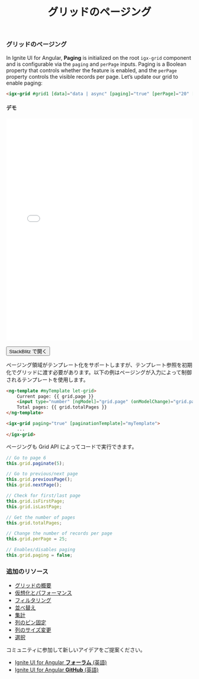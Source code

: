 ﻿---
title: グリッドのページング
_description: Ignite UI for Angular Data Grid コントロールは、タッチ レスポンシブなデータ グリッドです。階層およびリスト ビューなどの機能があります。
_keywords: Ignite UI for Angular, UI コントロール, Angular ウィジェット, web ウィジェット, UI ウィジェット, Angular, ネイティブ Angular コンポーネント スィート, ネイティブ Angular コントロール, ネイティブ Angular コンポーネント ライブラリ, Angular Data Grid コンポーネント, Angular Data Grid コントロール, Angular Grid コンポーネント, Angular Grid コントロール, Angular 高いパフォーマンス Grid, ページング, ページング機能, ページ
_language: ja
---

### グリッドのページング

In Ignite UI for Angular, **Paging** is initialized on the root `igx-grid` component and is configurable via the `paging` and `perPage` inputs. Paging is a Boolean property that controls whether the feature is enabled, and the `perPage` property controls the visible records per page. Let’s update our grid to enable paging:

```html
<igx-grid #grid1 [data]="data | async" [paging]="true" [perPage]="20" [autoGenerate]="false"></igx-grid>
```

#### デモ

<div class="sample-container loading" style="height:600px">
    <iframe id="grid-sample-iframe" src='{environment:demosBaseUrl}/grid-paging-sample' width="100%" height="100%" seamless frameBorder="0" onload="onSampleIframeContentLoaded(this);"></iframe>
</div>
<br/>
<div>
<button data-localize="stackblitz" class="stackblitz-btn" data-iframe-id="grid-sample-iframe" data-demos-base-url="{environment:demosBaseUrl}">StackBlitz で開く</button>
</div>
<div class="divider--half"></div>

ページング領域がテンプレート化をサポートしますが、テンプレート参照を初期化でグリッドに渡す必要があります。以下の例はページングが入力によって制御されるテンプレートを使用します。

```html
<ng-template #myTemplate let-grid>
    Current page: {{ grid.page }}
    <input type="number" [ngModel]="grid.page" (onModelChange)="grid.paginate($event)" />
    Total pages: {{ grid.totalPages }}
</ng-template>

<igx-grid paging="true" [paginationTemplate]="myTemplate">
    ...
</igx-grid>
```

ページングも Grid API によってコードで実行できます。

```typescript
// Go to page 6
this.grid.paginate(5);

// Go to previous/next page
this.grid.previousPage();
this.grid.nextPage();

// Check for first/last page
this.grid.isFirstPage;
this.grid.isLastPage;

// Get the number of pages
this.grid.totalPages;

// Change the number of records per page
this.grid.perPage = 25;

// Enables/disables paging
this.grid.paging = false;
```

### 追加のリソース
<div class="divider--half"></div>

* [グリッドの概要](grid.html)
* [仮想化とパフォーマンス](grid_virtualization.html)
* [フィルタリング](grid_filtering.html)
* [並べ替え](grid_sorting.html)
* [集計](grid_summaries.html)
* [列のピン固定](grid_column_pinning.html)
* [列のサイズ変更](grid_column_resizing.html)
* [選択](grid_selection.html)

<div class="divider--half"></div>
コミュニティに参加して新しいアイデアをご提案ください。

* [Ignite UI for Angular **フォーラム** (英語)](https://www.infragistics.com/community/forums/f/ignite-ui-for-angular)
* [Ignite UI for Angular **GitHub** (英語)](https://github.com/IgniteUI/igniteui-angular)